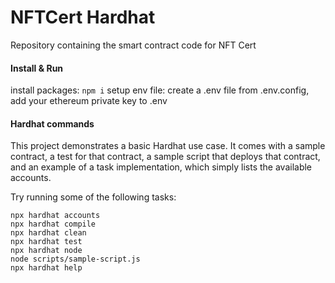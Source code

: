 # NFTCert Hardhat

Repository containing the smart contract code for NFT Cert

#### Install & Run

install packages: `npm i`
setup env file: create a .env file from .env.config, add your ethereum private key to .env

#### Hardhat commands

This project demonstrates a basic Hardhat use case. It comes with a sample contract, a test for that contract, a sample script that deploys that contract, and an example of a task implementation, which simply lists the available accounts.

Try running some of the following tasks:

```shell
npx hardhat accounts
npx hardhat compile
npx hardhat clean
npx hardhat test
npx hardhat node
node scripts/sample-script.js
npx hardhat help
```
